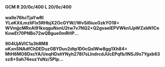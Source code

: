 #### GCM R 20/0c/400 L 20/0c/400
**waIIe76hcTjaYwRl**<br/>**YLoKXiLmzliFIx5RHbjX2OcGYW//WvSi6iuxGzkYO18=**<br/>**WVmjjcMRxAI91kxqguNxnU2tw7v7NQ2+Q2gvaeIEPVWkn1JpWZxbN1CeKowEt70PNBo72wQBgue0mRHP...**<br/><br/>
**904UjAVlC1a3hRM8**<br/>**oKxnSNAdfChDEDuzGBYDuv2dtp1D0cQslWw8gg1Xh84=**<br/>**MtH6MO8DxcYA/UeqHDshYNyh278l7sLlndrcdJUcEPqfb/INSJ9s7Ygxb63xz8+Sah74euzYsNz/5Plp...**